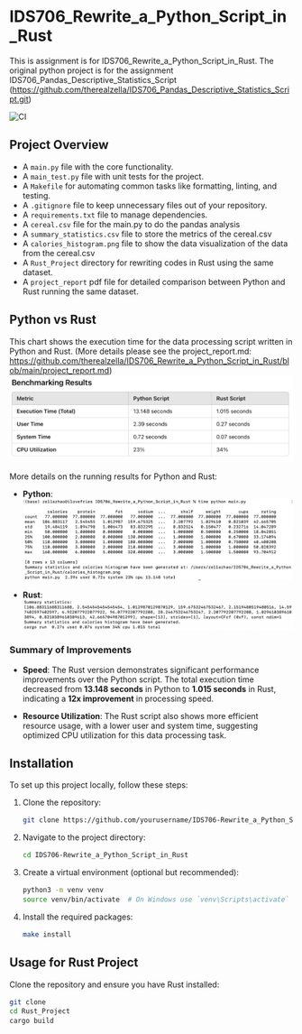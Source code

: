 # IDS706_Rewrite_a_Python_Script_in_Rust

This is assignment is for IDS706_Rewrite_a_Python_Script_in_Rust. The original python project is for the assignment IDS706_Pandas_Descriptive_Statistics_Script (https://github.com/therealzella/IDS706_Pandas_Descriptive_Statistics_Script.git)

![CI](https://github.com/therealzella/IDS706-python-github-template/actions/workflows/ci.yml/badge.svg)

## Project Overview
- A `main.py` file with the core functionality.
- A `main_test.py` file with unit tests for the project.
- A `Makefile` for automating common tasks like formatting, linting, and testing.
- A `.gitignore` file to keep unnecessary files out of your repository.
- A `requirements.txt` file to manage dependencies.
- A `cereal.csv` file for the main.py to do the pandas analysis
- A `summary_statistics.csv` file to store the metrics of the cereal.csv
- A `calories_histogram.png` file to show the data visualization of the data from the cereal.csv
- A `Rust_Project` directory for rewriting codes in Rust using the same dataset.
- A `project_report` pdf file for detailed comparison between Python and Rust running the same dataset.

## Python vs Rust
This chart shows the execution time for the data processing script written in Python and Rust. (More details please see the project_report.md: https://github.com/therealzella/IDS706_Rewrite_a_Python_Script_in_Rust/blob/main/project_report.md)
![Performance Comparison Chart](performance_chart.png)

More details on the running results for Python and Rust:

- **Python**:
![Python Performance Chart](Python_Running.png)

- **Rust**:
![Rust Performance Chart](Rust_Running.png)

### Summary of Improvements

- **Speed**: The Rust version demonstrates significant performance improvements over the Python script. The total execution time decreased from **13.148 seconds** in Python to **1.015 seconds** in Rust, indicating a **12x improvement** in processing speed.
  
- **Resource Utilization**: The Rust script also shows more efficient resource usage, with a lower user and system time, suggesting optimized CPU utilization for this data processing task.

## Installation
To set up this project locally, follow these steps:

1. Clone the repository:
    ```sh
    git clone https://github.com/yourusername/IDS706-Rewrite_a_Python_Script_in_Rust.git
    ```

2. Navigate to the project directory:
    ```sh
    cd IDS706-Rewrite_a_Python_Script_in_Rust
    ```

3. Create a virtual environment (optional but recommended):
    ```sh
    python3 -m venv venv
    source venv/bin/activate  # On Windows use `venv\Scripts\activate`
    ```

4. Install the required packages:
    ```sh
    make install
    ```

## Usage for Rust Project
Clone the repository and ensure you have Rust installed:
```bash
git clone 
cd Rust_Project
cargo build

